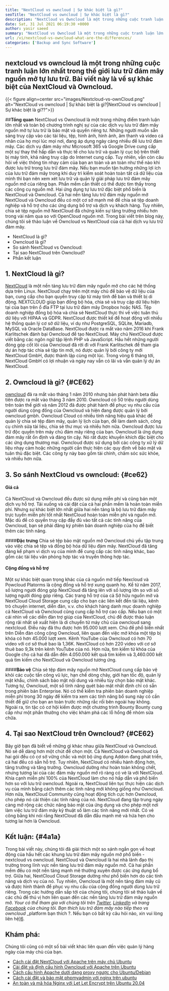 ```yaml
---
title: "NextCloud vs owncloud | Sự khác biệt là gì?" 
seoTitle: "NextCloud vs owncloud | Sự khác biệt là gì?" 
description: "NextCloud vs Owncloud là một trong những cuộc tranh luận lớn nhất trong thế giới lưu trữ đám mây nguồn mở tự lưu trữ. Bài viết này là về NextCloud và Owncloud." 
date: Sat, 31 Jul 2021 06:19:30 +0000
author: yasir saeed
summary: "NextCloud vs Owncloud là một trong những cuộc tranh luận lớn nhất trong thế giới lưu trữ đám mây nguồn mở tự lưu trữ. Bài viết này là về sự khác biệt của NextCloud và Owncloud." 
url: /vi/nextcloud-vs-owncloud-what-are-the-differences/
categories: ['Backup and Sync Software']
---
```


## nextcloud vs owncloud là một trong những cuộc tranh luận lớn nhất trong thế giới lưu trữ đám mây nguồn mở tự lưu trữ. Bài viết này là về sự khác biệt của NextCloud và Owncloud.

{{< figure align=center src="images/Nextcloud-vs-ownCloud.png" alt="NextCloud vs owncloud | Sự khác biệt là gì?|NextCloud vs owncloud | Sự khác biệt là gì??">}}


##**Tổng quan**
NextCloud vs Owncloud là một trong những điểm tranh luận lớn nhất và toàn bộ chương trình nghị sự của các dịch vụ lưu trữ đám mây nguồn mở tự lưu trữ là bảo mật và quyền riêng tư. Những người muốn sẵn sàng truy cập vào các tài liệu, tệp, hình ảnh, hình ảnh, âm thanh và video cá nhân của họ mọi lúc mọi nơi, đang áp dụng ngày càng nhiều để lưu trữ đám mây. Các dịch vụ đám mây như Microsoft 365 và Google Drive cung cấp một sự thay thế hấp dẫn và thực tế cho lưu trữ và quản lý cục bộ trên thiết bị máy tính, khả năng truy cập do Internet cung cấp. Tuy nhiên, vẫn còn câu hỏi về việc thông tin nhạy cảm của bạn an toàn và an toàn như thế nào khi được lưu trữ trong lưu trữ đám mây.
Nếu bạn muốn tận hưởng những lợi ích của lưu trữ đám mây trong khi duy trì kiểm soát hoàn toàn tất cả dữ liệu của mình thì bạn nên xem xét lưu trữ và quản lý giải pháp lưu trữ đám mây nguồn mở của riêng bạn. Phần mềm cần thiết có thể được tìm thấy trong các công cụ nguồn mở. Hai ứng dụng tự lưu trữ đặc biệt phổ biến là NextCloud và Owncloud. Cả hai nền tảng lưu trữ đám mây nguồn mở NextCloud và Owncloud đều có một cơ sở mạnh mẽ để chia sẻ tệp doanh nghiệp và hỗ trợ cho các ứng dụng bổ trợ và dịch vụ khách hàng. Tuy nhiên, chia sẻ tệp nguồn mở NextCloud đã chứng kiến ​​sự tăng trưởng nhiều hơn trong vài năm qua so với OpenCloud nguồn mở. Trong bài viết trên blog này, chúng tôi sẽ thảo luận về Owncloud vs NextCloud của cả hai dịch vụ lưu trữ đám mây.
  * NextCloud là gì?
  * Owncloud là gì?
  * So sánh NextCloud vs Owncloud:
  * Tại sao NextCloud trên Owncloud?
  * Phần kết luận

## 1. NextCloud là gì?
[NextCloud][1] là một nền tảng lưu trữ đám mây nguồn mở cho các hệ thống dựa trên Linux. NextCloud chạy trên một máy chủ để bảo vệ dữ liệu của bạn, cung cấp cho bạn quyền truy cập từ máy tính để bàn và thiết bị di động. NEXTCLOUD giúp bạn đồng bộ hóa, chia sẻ và truy cập dữ liệu hiện tại của bạn trên ổ đĩa FTP tại lưu trữ đám mây Dropbox hoặc NAS. Tệp doanh nghiệp đồng bộ hóa và chia sẻ NextCloud thực thi về việc tuân thủ dữ liệu với HIPAA và GDPR. NextCloud được thiết kế để hoạt động với nhiều hệ thống quản lý cơ sở dữ liệu, ví dụ như PostgreSQL, SQLite, Mariadb, MySQL và Oracle DataBase.
NextCloud được ra mắt vào năm 2016 khi Frank Karlitschek đánh bại Owncloud để tạo NextCloud. Máy chủ NextCloud được viết bằng các ngôn ngữ tập lệnh PHP và JavaScript. Hầu hết những người đóng góp cốt lõi của Owncloud đã rời đi với Frank Karlitschek để tham gia dự án hợp tác chia sẻ tập tin mới, nó được quản lý bởi công ty mới NextCloud GmbH, được thành lập cùng một lúc. Trong vòng 6 tháng tới, NextCloud GmbH có lợi nhuận và ngày nay vẫn có lãi và vẫn quản lý dự án NextCloud.

## 2. Owncloud là gì?   {#CE62}
[owncloud][2] đã ra mắt vào tháng 1 năm 2010 nhưng bản phát hành beta đầu tiên được ra mắt vào tháng 3 năm 2010. Owncloud có 50 triệu người dùng trên toàn thế giới và năm 2012 đã được phát hành để phục vụ nhu cầu của người dùng cộng đồng của Owncloud và hiện đang được quản lý bởi owncloud gmbh. Owncloud Cloud có nhiều tính năng hiệu quả khác để quản lý chia sẻ tệp đám mây, quản lý lịch của bạn, để làm danh sách, công cụ chỉnh sửa tài liệu, chia sẻ thư mục và nhiều hơn nữa. Owncloud được lưu trữ độc quyền trên máy chủ đám mây riêng của bạn.
Owncloud là ứng dụng đám mây rất ổn định và đáng tin cậy. Nó rất được khuyến khích đặc biệt cho các ứng dụng thương mại. Owncloud được sử dụng bởi các công ty xử lý dữ liệu nhạy cảm hoặc những người cần thực hiện các quy định về bảo mật và tuân thủ đặc biệt. Các công ty này bao gồm tài chính, chăm sóc sức khỏe, và nhiều hơn nữa.

## 3. So sánh NextCloud vs owncloud:   {#ce62}

####  **Giá cả** 
Cả NextCloud và Owncloud đều được sử dụng miễn phí và cũng bán một dịch vụ hỗ trợ. Tải xuống và cài đặt của cả hai phần mềm là hoàn toàn miễn phí. Nhưng sự khác biệt lớn nhất giữa hai nền tảng là bộ lưu trữ đám mây trực tuyến miễn phí tốt nhất NextCloud hoàn toàn miễn phí và nguồn mở. Mặc dù để có quyền truy cập đầy đủ vào tất cả các tính năng của Owncloud, bạn sẽ phải đăng ký phiên bản doanh nghiệp của họ để biết thêm các tính năng.

####**Đặc trưng**
Chia sẻ tệp bảo mật nguồn mở Owncloud chủ yếu tập trung vào việc chia sẻ tệp và đồng bộ hóa dữ liệu đám mây. NextCloud đã tăng đáng kể phạm vi dịch vụ của mình để cung cấp các tính năng khác, bao gồm các tài liệu văn phòng hợp tác và truyền thông hợp tác.

####  **Cộng đồng**  và hỗ trợ
Một sự khác biệt quan trọng khác của cả nguồn mở tiếp Nexcloud và Powcloud Platorms là cộng đồng và hỗ trợ xung quanh họ. Kể từ năm 2017, số lượng người đóng góp NextCloud đã tăng lên với số lượng lớn so với số lượng người đóng góp riêng. Các trang hỗ trợ của cả Sở hữu nguồn mở và NextCloud Cloud Storage cung cấp cho bạn các liên kết đến tài liệu, kênh trò chuyện internet, diễn đàn, v.v. cho khách hàng danh mục doanh nghiệp cả NextCloud và Owncloud cũng cung cấp hỗ trợ cao cấp.
Nếu bạn có một cái nhìn về các diễn đàn trợ giúp của NextCloud, chủ đề được thảo luận rộng rãi nhất sẽ xuất hiện là di chuyển từ máy chủ của owncloud sang nextcloud. Điều này đã thu được hơn 95.000 lượt xem. Chủ đề phổ biến nhất trên Diễn đàn công cộng Owncloud, liên quan đến việc mở khóa một tệp bị khóa có hơn 45.000 lượt xem. Kênh YouTube của Owncloud có hơn 70 video với cơ sở thuê bao là 1,36K. NextCloud có hơn 220 video với cơ sở thuê bao 9,3k trên kênh YouTube của nó. Hơn nữa, tìm kiếm từ khóa của Google cho cả hai đã dẫn đến 4.050.000 kết quả tìm kiếm và 3,460.000 kết quả tìm kiếm cho NextCloud và Owncloud tương ứng.

####**Bảo vệ**
Chia sẻ tệp đám mây nguồn mở NextCloud cung cấp bảo vệ khỏi các cuộc tấn công vũ lực, hạn chế dòng chảy, giới hạn tốc độ, quản lý mật khẩu, chính sách bảo mật nội dung và nhiều tùy chọn bảo mật khác. Tương tự, Owncloud, một số tính năng quét bảo mật nhất định chỉ có sẵn trong phiên bản Enterprise. Nó có thể kiểm tra phiên bản doanh nghiệp miễn phí trong 30 ngày để kiểm tra xem các tính năng bổ sung này có cần thiết để giữ cho bạn an toàn trước những rắc rối bên ngoài hay không.
Ngoài ra, tin tặc có cơ hội kiếm được một chương trình Bounty Bounty cung cấp như một phần thưởng cho việc khám phá các lỗ hổng để nhóm sửa chữa.

## 4. Tại sao NextCloud trên Owncloud?   {#CE62}
Bây giờ bạn đã biết về những gì khác nhau giữa NextCloud và Owncloud. Nó sẽ dễ dàng hơn một chút để chọn một. Cả NextCloud và Owncloud cả hai gói đều có cơ sở vững chắc và một bộ ứng dụng Addon đang phát triển, cả hai đều có sẵn hỗ trợ. Tuy nhiên, NextCloud có nhiều hành động hơn, tăng trưởng và tăng trưởng. Owncloud dường như hoàn toàn không chết, nhưng tương lai của các đám mây nguồn mở rõ ràng có vẻ là với NextCloud.
Khía cạnh miễn phí 100% của NextCloud làm cho nó hấp dẫn và phổ biến hơn so với lưu trữ owncloud. Ngoài ra, NextCloud liên tục thực hiện các dịch vụ của mình bằng cách thêm các tính năng mới không giống như Owncloud. Hơn nữa, NextCloud Community cũng hoạt động tích cực hơn Owncloud, cho phép nó cải thiện các tính năng của nó. NextCloud đang tập trung ngày càng mở rộng các chức năng bảo mật của ứng dụng và cho phép một nơi làm việc lưu trữ đám mây kỹ thuật số làm các tính năng mới nhất. Có vẻ công bằng khi nói rằng NextCloud đã dẫn đầu mạnh mẽ và hứa hẹn cho tương lai hơn là Owncloud.

## Kết luận:   {#4a1a}
Trong bài viết này, chúng tôi đã giải thích một so sánh ngắn gọn về hoạt động của hầu hết các khung lưu trữ đám mây nguồn mở phổ biến - nextcloud vs owncloud. NextCloud và Owncloud là hai nhà lãnh đạo thị trường trong lĩnh vực nền tảng lưu trữ đám mây nguồn mở. Cả hai phần mềm đều có một nền tảng mạnh mẽ thường xuyên được các ứng dụng bổ trợ. Giữa hai, NextCloud Cloud Storage dường như phổ biến hơn do các tính năng và dịch vụ của nó. Tuy nhiên, Owncloud là một nền tảng đám mây cũ và được hình thành để phục vụ nhu cầu của cộng đồng người dùng lưu trữ riêng. Trong các hướng dẫn sắp tới của chúng tôi, chúng tôi sẽ thảo luận về các chủ đề thú vị hơn liên quan đến các nền tảng lưu trữ đám mây nguồn mở.
_Your có thể tham gia với chúng tôi trên [Twitter][3], [LinkedIn][4] và trang [Facebook][5] của chúng tôi. Bạn thích lưu trữ đám mây nào tiếp theo vs owncloud_ _platform bạn thích ?. Nếu bạn có bất kỳ câu hỏi nào, xin vui lòng liên hệ][6].

## Khám phá:
Chúng tôi cũng có một số bài viết khác liên quan đến việc quản lý hàng ngày của máy chủ của bạn.
  * [Cách cài đặt NextCloud với Apache trên máy chủ Ubuntu][7]
  * [Cài đặt và định cấu hình Owncloud với Apache trên Ubuntu][8]
  * [Cách cấu hình Apache dưới dạng proxy ngược cho Ubuntu/Debian][9]
  * [Cách cài đặt và bảo mật phpmyadmin với nginx trên ubuntu][10]
  * [An toàn và mã hóa Nginx với Let Let Encrypt trên Ubuntu 20.04][11]

  
[1]: https://products.containerize.com/backup-and-sync/nextcloud/
[2]: https://products.containerize.com/backup-and-sync/owncloud/
[3]: https://twitter.com/containerize_co
[4]: https://www.linkedin.com/company/containerize/
[5]: http://facebook.com/containerize
[6]: mailto:yasir.saeed@aspose.com
[7]: https://blog.containerize.com/backup-and-sync-software/how-to-install-nextcloud-with-apache-on-ubuntu-server/
[8]: https://blog.containerize.com/backup-and-sync-software/how-to-install-and-configure-owncloud-with-apache-on-ubuntu/
[9]: https://blog.containerize.com/web-server-solution-stack/how-to-configure-apache-as-a-reverse-proxy-for-ubuntudebian/
[10]: https://blog.containerize.com/web-server-solution-stack/how-to-install-and-secure-phpmyadmin-with-nginx-on-ubuntu/
[11]: https://blog.containerize.com/web-server-solution-stack/how-to-secure-nginx-with-letsencrypt-on-ubuntu-20-04/
